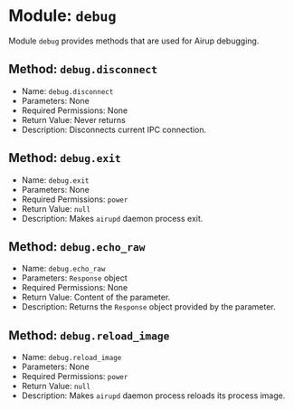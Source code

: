 # Module: `debug`
Module `debug` provides methods that are used for Airup debugging.

## Method: `debug.disconnect`
- Name: `debug.disconnect`
- Parameters: None
- Required Permissions: None
- Return Value: Never returns
- Description: Disconnects current IPC connection.

## Method: `debug.exit`
- Name: `debug.exit`
- Parameters: None
- Required Permissions: `power`
- Return Value: `null`
- Description: Makes `airupd` daemon process exit.

## Method: `debug.echo_raw`
- Name: `debug.echo_raw`
- Parameters: `Response` object
- Required Permissions: None
- Return Value: Content of the parameter.
- Description: Returns the `Response` object provided by the parameter.

## Method: `debug.reload_image`
- Name: `debug.reload_image`
- Parameters: None
- Required Permissions: `power`
- Return Value: `null`
- Description: Makes `airupd` daemon process reloads its process image.